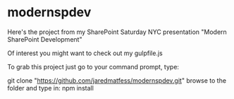 # modernspdev
Here's the project from my SharePoint Saturday NYC presentation "Modern SharePoint Development"

Of interest you might want to check out my gulpfile.js

To grab this project just go to your command prompt, type:

git clone "https://github.com/jaredmatfess/modernspdev.git"
browse to the folder and type in: npm install


